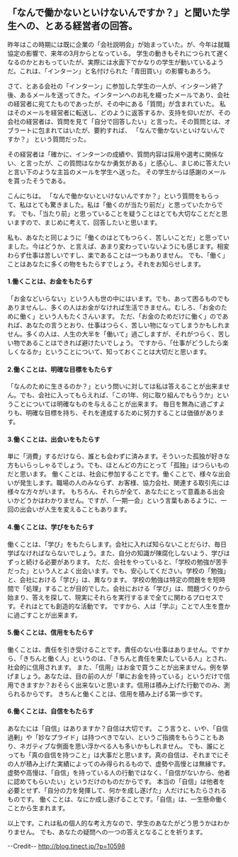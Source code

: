 ## 「なんで働かないといけないんですか？」と聞いた学生への、とある経営者の回答。

昨年はこの時期には既に企業の「会社説明会」が始まっていた。が、今年は就職協定の影響で、来年の3月からとなっている。
学生の動きもそれにつられて遅くなるのかとおもっていたが、実際には水面下でかなりの学生が動いているようだ。これは、「インターン」と名付けられた「青田買い」の影響もあろう。
 
さて、とある会社の「インターン」に参加した学生の一人が、インターン終了後、あるメールを送ってきた。インターンへのお礼を綴ったメールであり、会社の経営者に宛てたものであったが、その中にある「質問」が含まれていた。
私はそのメールを経営者に転送し、どのように返答するか、支持を仰いだが、その会社の経営者は、質問を見て「自分で回答したい」と言った。その質問とは、オブラートに包まれてはいたが、要約すれば、
「なんで働かないといけないんですか？」
という質問だった。
 
 
その経営者は「確かに、インターンの成績や、質問内容は採用や選考に関係ない、と言ったが、この質問はなかなか勇気がある」と感心し、まじめに答えたいと言い下のような主旨のメールを学生へ送った。
その学生からは感謝のメールを貰ったそうである。
 
 
こんにちは。
「なんで働かないといけないんですか？」という質問をもらって、私はとても驚きました。私は「働くのが当たり前だ」と思っていたからです。
でも、「当たり前」と思っていることを疑うことはとても大切なことだと思いますので、まじめに考えて、回答したいと思います。
 
私も、あなたと同じように「働くのはとてもつらく、苦しいことだ」と思っていました。今はどうか、と言えば、あまり変わっていないようにも感じます。相変わらず仕事は苦しいですし、楽であることは一つもありません。
でも、「働く」ことはあなたに多くの物をもたらすでしょう。それをお知らせします。
 
#### 1.働くことは、お金をもたらす
「お金などいらない」という人も世の中にはいます。でも、あって困るものでもありませんし、多くの人はお金がなければ生活できません。むしろ、「お金のために働く」という人もたくさんいます。
ただ、「お金のためだけに働く」のであれば、あなたの言うとおり、仕事はつらく、苦しい物になってしまうかもしれません。多くの人は、人生の大半を「働いて」過ごしますが、それがつらく、苦しい物であることはできれば避けたいでしょう。
ですから、「仕事がどうしたら楽しくなるか」ということについて、知っておくことは大切だと思います。
 
#### 2.働くことは、明確な目標をもたらす
「なんのために生きるのか？」という問いに対しては私は答えることが出来ません。でも、会社に入ってもらえれば、「この1年、何に取り組んでもらうか」ということについては明確なものを与えることが出来ます。
毎日を無為に過ごすよりも、明確な目標を持ち、それを達成するために努力することは価値があります。
 
#### 3.働くことは、出会いをもたらす
単に「消費」するだけなら、誰とも会わずに済みます。そういった孤独が好きな方もいらっしゃるでしょう。でも、ほとんどの方にとって「孤独」はつらいものだと思います。
働くことは、社会に参加することです。働くことで、様々な出会いが発生します。職場の人のみならず、お客様、協力会社、関連する取引先には様々な方々がいます。
もちろん、それらが全て、あなたにとって意義ある出会いかどうかはわかりません。ですが、「一期一会」という言葉もあるように、一回の出会いが人生を変えることもあります。
 
#### 4.働くことは、学びをもたらす
働くことは、「学び」をもたらします。会社に入れば知らないことだらけ、毎日学ばなければならないでしょう。また、自分の知識が陳腐化しないよう、学びはずっと続ける必要があります。
ただ、会社をやっていると、「学校の勉強が苦手だった」という人とよく出会います。でも、安心してください。学校の「勉強」と、会社における「学び」は、異なります。
学校の勉強は特定の問題をを短時間で「処理」することが目的でした。会社における「学び」は、問題づくりから始まり、答えを探して、現実にそれらを実行するまで全てに関わるプロセスです。それはとても創造的な活動です。
ですから、人は「学ぶ」ことで人生を豊かに過ごすことが出来ます。
 
#### 5.働くことは、信用をもたらす
働くことは、責任を引き受けることです。責任のない仕事はありません。ですから、「きちんと働く人」というのは、「きちんと責任を果たしている人」とされ、社会的に信用されます。
また、「信用」はお金で買うことが出来ません。例を挙げましょう。あなたは、目の前の人が「単にお金を持っている」というだけで信用できますか？おそらく出来ないと思います。信用は積み上げた行動でのみ、測られるからです。
きちんと働くことは、信用を積み上げる第一歩です。
 
#### 6.働くことは、自信をもたらす
あなたには「自信」はありますか？自信は大切です。
こう言うと、いや、「自信過剰」や「妙なプライド」は持つべきでない、というご指摘をもらうこともあり、ネガティブな側面を思い浮かべる人も多いかもしれません。
でも、誰にとっても「真の自信を持つこと」は大事だと思います。真の自信は、それまでにその人が積み上げた実績によってのみ得られるもので、虚勢や高慢とは無縁です。虚勢や高慢は、「自信」を持っている人の行動ではなく、「自信がないから、他者に認めてもらいたい」というだけのものだからです。
本当の「自信」は他者を必要とせず、「自分の力を発揮して、何かを成し遂げた」人だけにもたらされるものです。
働くことは、なにか成し遂げることです。「自信」は、一生懸命働くことから生まれます。
 
 
以上です。これは私の個人的な考え方なので、学生のあなたがどう思うかはわかりません。
でも、あなたの疑問への一つの答えとなることを祈ります。
 
 
 --Credit--
http://blog.tinect.jp/?p=10598
